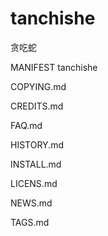 # tanchishe
贪吃蛇

MANIFEST
tanchishe 

COPYING.md 
 
CREDITS.md 

FAQ.md 
 
HISTORY.md 
 
INSTALL.md 
 
LICENS.md 
 
NEWS.md 
 
TAGS.md 
